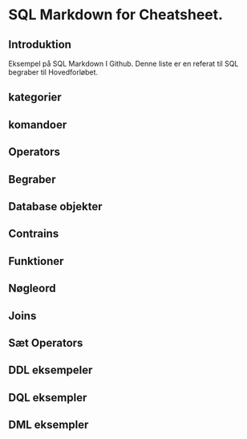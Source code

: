 # SQL Markdown for Cheatsheet.

## Introduktion

Eksempel på SQL Markdown I Github. Denne liste er en referat til SQL begraber til Hovedforløbet.

## kategorier


## komandoer

## Operators

## Begraber

## Database objekter

## Contrains

## Funktioner 

## Nøgleord

## Joins

## Sæt Operators

## DDL eksempeler

## DQL eksempler

## DML eksempler

